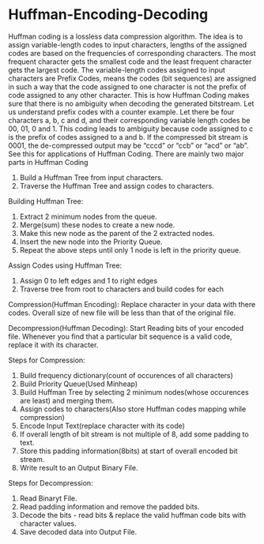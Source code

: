 # Huffman-Encoding-Decoding

Huffman coding is a lossless data compression algorithm. The idea is to assign variable-length codes to input characters, lengths of the assigned codes are based on the frequencies of corresponding characters. The most frequent character gets the smallest code and the least frequent character gets the largest code.
The variable-length codes assigned to input characters are Prefix Codes, means the codes (bit sequences) are assigned in such a way that the code assigned to one character is not the prefix of code assigned to any other character. This is how Huffman Coding makes sure that there is no ambiguity when decoding the generated bitstream. 
Let us understand prefix codes with a counter example. Let there be four characters a, b, c and d, and their corresponding variable length codes be 00, 01, 0 and 1. This coding leads to ambiguity because code assigned to c is the prefix of codes assigned to a and b. If the compressed bit stream is 0001, the de-compressed output may be “cccd” or “ccb” or “acd” or “ab”.
See this for applications of Huffman Coding. 
There are mainly two major parts in Huffman Coding
1. Build a Huffman Tree from input characters.
2. Traverse the Huffman Tree and assign codes to characters.

Building Huffman Tree:
1. Extract 2 minimum nodes from the queue.
2. Merge(sum) these nodes to create a new node.
3. Make this new node as the parent of the 2 extracted nodes.
4. Insert the new node into the Priority Queue.
5. Repeat the above steps until only 1 node is left in the priority queue.

Assign Codes using Huffman Tree:
1. Assign 0 to left edges and 1 to right edges
2. Traverse tree from root to characters and build codes for each

Compression(Huffman Encoding):
Replace character in your data with there codes. 
Overall size of new file will be less than that of the original file.

Decompression(Huffman Decoding):
Start Reading bits of your encoded file.
Whenever you find that a particular bit sequence is a valid code, replace it with its character.

Steps for Compression:
1. Build frequency dictionary(count of occurences of all characters)
2. Build Priority Queue(Used Minheap)
3. Build Huffman Tree by selecting 2  minimum nodes(whose occurences are least) and merging them.
4. Assign codes to characters(Also store Huffman codes mapping while compression)
5. Encode Input Text(replace character with its code)
6. If overall length of bit stream is not multiple of 8, add some padding to text.
7. Store this padding information(8bits) at start of overall encoded bit stream.
8. Write result to an Output Binary File.

Steps for Decompression:
1. Read Binaryt File.
2. Read padding information and remove the padded bits.
3. Decode the bits - read bits & replace the valid huffman code bits with character values.
4. Save decoded data into Output File.




